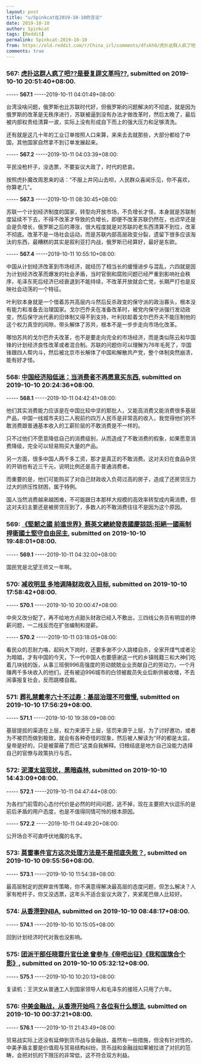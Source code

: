 ```yaml
---
layout: post
title: "u/Spinkcat在2019-10-10的言论"
date: 2019-10-10
author: Spinkcat
tags: [Reddit]
permalink: Spinkcat-2019-10-10
from: https://old.reddit.com/r/China_irl/comments/dfxkh0/虎扑这群人疯了吧是要复辟文革吗/
comments: true
---
```


### 567: [虎扑这群人疯了吧??是要复辟文革吗??](https://old.reddit.com/r/China_irl/comments/dfxkh0/虎扑这群人疯了吧是要复辟文革吗/), submitted on 2019-10-10 20:51:40+08:00.

----- __567.1__ -----2019-10-11 04:01:49+08:00:

台湾没啥问题，俄罗斯也比苏联时代好，但俄罗斯的问题解决的不彻底，就是因为俄罗斯的改革是无秩序进行，苏联被逼到没有办法才做改革时，然后太晚了，最后被内部权贵给清算一波，实际上没有形成自下而上的强大压力和足够清洗。

还有就是这几十年的工业订单按照人口来算，来来去去就那些，大部分都给了中国，其他国家自然拿不到订单发展起来。

----- __567.2__ -----2019-10-11 04:03:39+08:00:

平民没枪杆子，没选票，不要妄议大政了，时代的悲哀。

按照虎扑魔改周恩来的话：“不服上井冈山去呗，人民群众喜闻乐见，你不喜欢，你算老几”。

----- __567.3__ -----2019-10-11 08:30:45+08:00:

苏联一个计划经济制度的国家，转型向开放市场，不负增长才怪，本身就是苏联制度延续不下去，不得不改革才导致的负增长，即便不改革苏联仍然在，也迟早还是会是负增长，俄罗斯之后的滞涨，很大程度就是对苏联的老东西清算不到位，改革不彻底。改革不是一场社会运动，而是苏联内部高层政变分裂，遗留下很多应该淘汰的东西，最糟糕的其实是叙利亚打内战，俄罗斯已经算好，最好是东欧。

----- __567.4__ -----2019-10-11 10:55:10+08:00:

中国从计划经济改革到市场经济，就经历了相当长的缓慢进步与混乱，六四就是因为计划经济改革而爆发的社会矛盾，当时官倒和腐败问题已经严重到影响社会秩序，毛泽东死后经济已经衰退到不能持续，不改革开放就会亡党，长期严打也是反映社会动荡的一个特征。

叶利钦本身就是一个借着苏共高层内斗然后反杀政变的保守派的政治寡头，根本没有能力和准备去治理国家。戈尔巴乔夫在准备改革时，被党内保守派强行发动政变，然后保守派代表的旧体制又得不到支持，叶利钦趁着戈尔巴乔夫不能压制他的这个权力真空的间隙，带头解体了苏共，根本不是一步步走向市场化改革。

哪怕苏共的戈尔巴乔夫改革，也不是要走向完全的市场经济，而是类似陈云和华国锋的计划经济良性改革或者混合制。苏联的问题你可以理解为76年毛死了，华国锋跟四人帮内斗，然后被北京市长解体了中国和解散共产党，整个体制突然崩溃，能有好才怪。

### 568: [中国经济陷低迷：当消费者不再愿意买东西](https://old.reddit.com/r/saraba1st/comments/dfx905/中国经济陷低迷当消费者不再愿意买东西/), submitted on 2019-10-10 20:24:36+08:00.

----- __568.1__ -----2019-10-11 04:42:41+08:00:

他们其实消费能力应该是在中国比较中坚的那批人，又能高消费又能消费很多基层产品，中国一线城市夫妇二人税前约四万人民币是非常高的收入，我觉得他们的不敢消费跟普通基本收入的工薪阶层的不敢消费是不一样的。

只不过他们不愿意降低自己的消费级别，从而造成了不敢消费的假象，如果愿意消费降级，完全可以轻易购买大量的产品。

另一方面，很多中国人两千多工资，那才是真正的不敢消费。这对夫妇在食品杂货的开销也有近三千元，说明比例还是高于普通消费者。

而重要的是，他们可能购买了对自己财政收入负荷过高的房子，造成了还房贷压力过大的挤压性财困，属于特例。

国人当然消费越来越困难，不可能跟日本那样大规模的高效率转型成内需消费，但这对夫妇主要还是被房贷压到了，多数人的不敢消费往往不是因为这个原因。

### 569: [《堅韌之國 前進世界》蔡英文總統發表國慶談話:拒絕一國兩制 捍衛國土堅守自由民主](https://old.reddit.com/r/China_irl/comments/dfwtyp/堅韌之國_前進世界蔡英文總統發表國慶談話拒絕一國兩制_捍衛國土堅守自由民主/), submitted on 2019-10-10 19:48:01+08:00.

----- __569.1__ -----2019-10-11 04:32:00+08:00:

国民党是北望王师又一年啊。

### 570: [减收明显 多地调降财政收入目标](https://old.reddit.com/r/China_irl/comments/dfvr10/减收明显_多地调降财政收入目标/), submitted on 2019-10-10 17:58:42+08:00.

----- __570.1__ -----2019-10-10 20:00:47+08:00:

中央又改分配了，再不给地方点甜头财政已经入不敷出，三四线公务员有明显的停薪问题，一二线反而在扩张编制和提薪。

----- __570.2__ -----2019-10-11 03:18:05+08:00:

看民众的忍耐力咯，起码大下岗时，还要多谢不少人跳楼自杀，全家开煤气或者沦为暗娼，才有中国的今天，下一代中国人也要感谢这一代的乡镇贱籍三和大神们吃着几块钱的饭，从事三班倒996高强度的劳动兢兢业业贡献自己的劳动力，一个月赚两千多块收入的他们，还有被迫996城市的白领被裁员失业后断供被收楼，不去闹事报复社会，反而跳楼自裁。

### 571: [葬礼禁戴孝六十不过寿：基层治理不可傲慢](https://old.reddit.com/r/China_irl/comments/dfvqar/葬礼禁戴孝六十不过寿基层治理不可傲慢/), submitted on 2019-10-10 17:56:29+08:00.

----- __571.1__ -----2019-10-10 19:38:09+08:00:

基层提拔的渠道在上层，权力来源于上层，惩罚来源于上层，为了讨好邀功，或者为不被罚而做到极致，就会有各种奇怪的现象，然后被人解读为“坏的都是太监，皇帝是好的，只是被蒙蔽了而已”这类自我解释。归根结底是地方自己没能力选择自己的官僚与政策执行与否。

### 572: [泥潭太监现状，黑暗森林](https://old.reddit.com/r/saraba1st/comments/dfu3jf/泥潭太监现状黑暗森林/), submitted on 2019-10-10 14:43:09+08:00.

----- __572.1__ -----2019-10-11 04:47:44+08:00:

为各扫门前雪的心态付代价是必然的时间问题，逃不掉，现在主要把大伙逗乐的是前后矛盾的用户态度，也是不值得同情可怜的根本原因。

----- __572.2__ -----2019-10-11 04:49:20+08:00:

公开场合不可直呼伏地魔的名字。

### 573: [莫雷事件官方这次处理方法是不是彻底失败？](https://old.reddit.com/r/China_irl/comments/dfr5sr/莫雷事件官方这次处理方法是不是彻底失败/), submitted on 2019-10-10 09:55:56+08:00.

----- __573.1__ -----2019-10-10 11:54:38+08:00:

最高层制定的民粹宣传策略，你不满意得解决最高层的态度问题，但怎么解决？人家有枪杆子，你又没选票，这年头不适合妄议大政了，夹紧尾巴做人比较好。

### 574: [从香港到NBA](https://old.reddit.com/r/China_irl/comments/dfqcvc/从香港到nba/), submitted on 2019-10-10 08:48:17+08:00.

----- __574.1__ -----2019-10-10 10:15:05+08:00:

回到计划经济时代对我也没影响。

### 575: [团派干部任晓蓉升官仕途 曾参与《帝吧出征》《我和国旗合个影》](https://old.reddit.com/r/China_irl/comments/dfnrxv/团派干部任晓蓉升官仕途_曾参与帝吧出征我和国旗合个影/), submitted on 2019-10-10 05:32:12+08:00.

----- __575.1__ -----2019-10-10 10:20:13+08:00:

复读机：王洪文从普通工人到国家领导人和毛泽东的接班人只用了六年。

### 576: [中美金融战，从香港开始吗？各位有什么想法](https://old.reddit.com/r/China_irl/comments/dfjm7x/中美金融战从香港开始吗各位有什么想法/), submitted on 2019-10-10 00:37:21+08:00.

----- __576.1__ -----2019-10-11 21:43:49+08:00:

贸易战实际上还没有延伸到货币战与金融战，虽然有一些措施，但没有针对性的，中美矛盾主要是价值观与贸易结构纠纷，货币战和金融战如果被拉进了对抗的范畴，会把对抗的下限压的非常低，这不符合双方利益。

